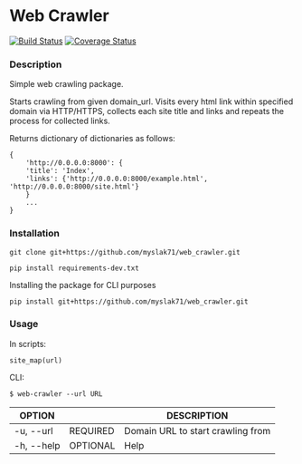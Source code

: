Web Crawler
===========

[![Build Status](https://travis-ci.org/myslak71/web_crawler.svg?branch=master)](https://travis-ci.org/myslak71/web_crawler)
[![Coverage Status](https://coveralls.io/repos/github/myslak71/web_crawler/badge.svg?branch=master)](https://coveralls.io/github/myslak71/eb_crawler?branch=master)

### Description

Simple web crawling package.

Starts crawling from given domain_url. Visits every html link within specified domain
via HTTP/HTTPS, collects each site title and links and repeats the process for
collected links.

Returns dictionary of dictionaries as follows:

    {
        'http://0.0.0.0:8000': {
        'title': 'Index',
        'links': {'http://0.0.0.0:8000/example.html', 'http://0.0.0.0:8000/site.html'}
        }
        ...
    }



 
### Installation
```
git clone git+https://github.com/myslak71/web_crawler.git
```
```
pip install requirements-dev.txt
```

Installing the package for CLI purposes
```
pip install git+https://github.com/myslak71/web_crawler.git

```

### Usage
In scripts:
```
site_map(url)
```

CLI:
 ```
 $ web-crawler --url URL
 ```
|OPTION    | |DESCRIPTION |
| --------  |---|-------------|
|-u, --url|REQUIRED |Domain URL to start crawling from|
|-h, --help|OPTIONAL |Help|
